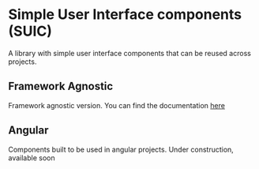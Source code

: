 # Simple User Interface components (SUIC)

A library with simple user interface components that can be reused across projects.

## Framework Agnostic

Framework agnostic version. You can find the documentation [here](https://github.com/artur-rso/simple-user-interface-components/blob/main/framework-agnostic/documentation.md)

## Angular

Components built to be used in angular projects. Under construction, available soon
